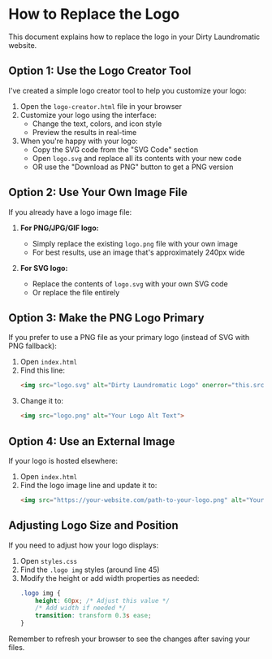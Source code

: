 # How to Replace the Logo

This document explains how to replace the logo in your Dirty Laundromatic website.

## Option 1: Use the Logo Creator Tool

I've created a simple logo creator tool to help you customize your logo:

1. Open the `logo-creator.html` file in your browser
2. Customize your logo using the interface:
   - Change the text, colors, and icon style
   - Preview the results in real-time
3. When you're happy with your logo:
   - Copy the SVG code from the "SVG Code" section
   - Open `logo.svg` and replace all its contents with your new code
   - OR use the "Download as PNG" button to get a PNG version

## Option 2: Use Your Own Image File

If you already have a logo image file:

1. **For PNG/JPG/GIF logo:**
   - Simply replace the existing `logo.png` file with your own image
   - For best results, use an image that's approximately 240px wide

2. **For SVG logo:**
   - Replace the contents of `logo.svg` with your own SVG code
   - Or replace the file entirely

## Option 3: Make the PNG Logo Primary

If you prefer to use a PNG file as your primary logo (instead of SVG with PNG fallback):

1. Open `index.html`
2. Find this line:
   ```html
   <img src="logo.svg" alt="Dirty Laundromatic Logo" onerror="this.src='logo.png'; this.onerror=null;">
   ```
3. Change it to:
   ```html
   <img src="logo.png" alt="Your Logo Alt Text">
   ```

## Option 4: Use an External Image

If your logo is hosted elsewhere:

1. Open `index.html`
2. Find the logo image line and update it to:
   ```html
   <img src="https://your-website.com/path-to-your-logo.png" alt="Your Logo Alt Text">
   ```

## Adjusting Logo Size and Position

If you need to adjust how your logo displays:

1. Open `styles.css`
2. Find the `.logo img` styles (around line 45)
3. Modify the height or add width properties as needed:
   ```css
   .logo img {
       height: 60px; /* Adjust this value */
       /* Add width if needed */
       transition: transform 0.3s ease;
   }
   ```

Remember to refresh your browser to see the changes after saving your files.
